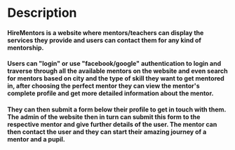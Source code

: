 # Description
#### HireMentors is a website where mentors/teachers can display the services they provide and users can contact them for any kind of mentorship. 
#### Users can "login" or use "facebook/google" authentication to login and traverse through all the available mentors on the website and even search for mentors based on city and the type of skill they want to get mentored in, after choosing the perfect mentor they can view the mentor's complete profile and get more detailed information about the mentor.
#### They can then submit a form below their profile to get in touch with them. The admin of the website then in turn can submit this form to the respective mentor and give further details of the user. The mentor can then contact the user and they can start their amazing journey of a mentor and a pupil.
